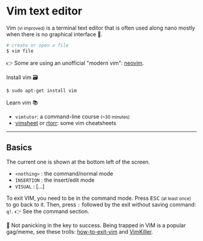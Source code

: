 # Vim text editor

<div class="row row-cols-md-2"><div>

Vim <small>(vi improved)</small> is a terminal text editor that is often used along nano mostly when there is no graphical interface 🐉.

```bash
# create or open a file
$ vim file
```

👉 Some are using an unofficial "modern vim": [neovim](https://neovim.io/).
</div><div>

Install vim 🗃️

```bash
$ sudo apt-get install vim
```

Learn vim 📚

* `vimtutor`: a command-line course <small>(~30 minutes)</small>
* [vimsheet](https://vimsheet.com/) or [rtorr](https://vim.rtorr.com/): some vim cheatsheets
</div></div>

<hr class="sep-both">

## Basics

<div class="row row-cols-md-2"><div>

The current one is shown at the bottom left of the screen.

* `<nothing>` : the command/normal mode
* `INSERTION` : the insert/edit mode
* `VISUAL` : [...]
</div><div>

To exit VIM, you need to be in the command mode. Press <kbd>ESC</kbd> <small>(at least once)</small> to go back to it. Then, press `:` followed by the exit without saving command: `q!`. 👉 See the command section.

🦄 Not panicking in the key to success. Being trapped in VIM is a popular gag/meme, see these trolls: [how-to-exit-vim](https://github.com/hakluke/how-to-exit-vim) and [VimKiller](https://github.com/caseykneale/VIMKiller).
</div></div>